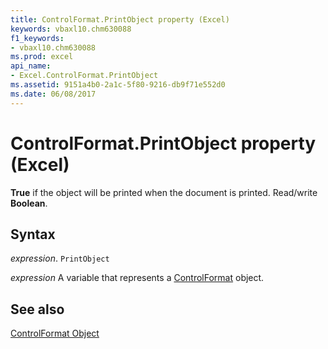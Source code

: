 ```yaml
---
title: ControlFormat.PrintObject property (Excel)
keywords: vbaxl10.chm630088
f1_keywords:
- vbaxl10.chm630088
ms.prod: excel
api_name:
- Excel.ControlFormat.PrintObject
ms.assetid: 9151a4b0-2a1c-5f80-9216-db9f71e552d0
ms.date: 06/08/2017
---
```



# ControlFormat.PrintObject property (Excel)

 **True** if the object will be printed when the document is printed. Read/write **Boolean**.


## Syntax

 _expression_. `PrintObject`

 _expression_ A variable that represents a [ControlFormat](Excel.ControlFormat.md) object.


## See also


[ControlFormat Object](Excel.ControlFormat.md)

